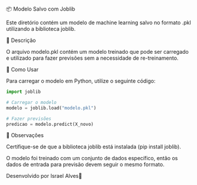 📦 Modelo Salvo com Joblib

Este diretório contém um modelo de machine learning salvo no formato .pkl utilizando a biblioteca joblib.

📌 Descrição

O arquivo modelo.pkl contém um modelo treinado que pode ser carregado e utilizado para fazer previsões sem a necessidade de re-treinamento.

🚀 Como Usar

Para carregar o modelo em Python, utilize o seguinte código:

```python
import joblib

# Carregar o modelo
modelo = joblib.load("modelo.pkl")

# Fazer previsões
predicao = modelo.predict(X_novo)
```
📜 Observações

Certifique-se de que a biblioteca joblib está instalada (pip install joblib).

O modelo foi treinado com um conjunto de dados específico, então os dados de entrada para previsão devem seguir o mesmo formato.

Desenvolvido por Israel Alves🚀
